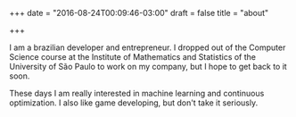 +++
date = "2016-08-24T00:09:46-03:00"
draft = false
title = "about"

+++

I am a brazilian developer and entrepreneur. I dropped out of the Computer Science course at the Institute of Mathematics and Statistics of the University of São Paulo to work on my company, but I hope to get back to it soon.

These days I am really interested in machine learning and continuous optimization. I also like game developing, but don't take it seriously.
